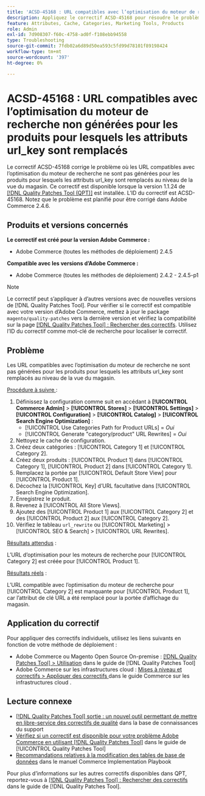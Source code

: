 ```yaml
---
title: 'ACSD-45168 : URL compatibles avec l’optimisation du moteur de recherche non générées pour les produits pour lesquels les attributs url_key sont remplacés'
description: Appliquez le correctif ACSD-45168 pour résoudre le problème d’Adobe Commerce en raison duquel les URL compatibles avec l’optimisation du moteur de recherche ne sont pas générées pour les produits dont les attributs url_key sont remplacés au niveau de la vue du magasin.
feature: Attributes, Cache, Categories, Marketing Tools, Products
role: Admin
exl-id: 7d908307-f60c-4758-ad0f-f108ebb94558
type: Troubleshooting
source-git-commit: 7fdb02a6d89d50ea593c5fd99d78101f89198424
workflow-type: tm+mt
source-wordcount: '397'
ht-degree: 0%

---
```


# ACSD-45168 : URL compatibles avec l’optimisation du moteur de recherche non générées pour les produits pour lesquels les attributs url_key sont remplacés

Le correctif ACSD-45168 corrige le problème où les URL compatibles avec l’optimisation du moteur de recherche ne sont pas générées pour les produits pour lesquels les attributs url_key sont remplacés au niveau de la vue du magasin. Ce correctif est disponible lorsque la version 1.1.24 de [[!DNL Quality Patches Tool (QPT)]](https://experienceleague.adobe.com/fr/docs/commerce-operations/tools/quality-patches-tool/quality-patches-tool-to-self-serve-quality-patches) est installée. L’ID du correctif est ACSD-45168. Notez que le problème est planifié pour être corrigé dans Adobe Commerce 2.4.6.

## Produits et versions concernés

**Le correctif est créé pour la version Adobe Commerce :**

* Adobe Commerce (toutes les méthodes de déploiement) 2.4.5

**Compatible avec les versions d’Adobe Commerce :**

* Adobe Commerce (toutes les méthodes de déploiement) 2.4.2 - 2.4.5-p1

>[!NOTE]
>
>Le correctif peut s’appliquer à d’autres versions avec de nouvelles versions de [!DNL Quality Patches Tool]. Pour vérifier si le correctif est compatible avec votre version d’Adobe Commerce, mettez à jour le package `magento/quality-patches` vers la dernière version et vérifiez la compatibilité sur la page [[!DNL Quality Patches Tool] : Rechercher des correctifs](https://experienceleague.adobe.com/tools/commerce-quality-patches/index.html?lang=fr). Utilisez l’ID du correctif comme mot-clé de recherche pour localiser le correctif.

## Problème

Les URL compatibles avec l’optimisation du moteur de recherche ne sont pas générées pour les produits pour lesquels les attributs url_key sont remplacés au niveau de la vue du magasin.

<u>Procédure à suivre </u> :

1. Définissez la configuration comme suit en accédant à **[!UICONTROL Commerce Admin]** > **[!UICONTROL Stores]** > **[!UICONTROL Settings]** > **[!UICONTROL Configuration]** > **[!UICONTROL Catalog]** > **[!UICONTROL Search Engine Optimization]** :
   * [!UICONTROL Use Categories Path for Product URLs] = *Oui*
   * [!UICONTROL Generate "category/product" URL Rewrites] = *Oui*
1. Nettoyez le cache de configuration.
1. Créez deux catégories : [!UICONTROL Category 1] et [!UICONTROL Category 2].
1. Créez deux produits : [!UICONTROL Product 1] dans [!UICONTROL Category 1], [!UICONTROL Product 2] dans [!UICONTROL Category 1].
1. Remplacez la portée par [!UICONTROL Default Store View] pour [!UICONTROL Product 1].
1. Décochez la [!UICONTROL Key] d’URL facultative dans [!UICONTROL Search Engine Optimization].
1. Enregistrez le produit.
1. Revenez à [!UICONTROL All Store Views].
1. Ajoutez des [!UICONTROL Product 1] aux [!UICONTROL Category 2] et des [!UICONTROL Product 2] aux [!UICONTROL Category 2].
1. Vérifiez le tableau `url_rewrite` ou [!UICONTROL Marketing] > [!UICONTROL SEO & Search] > [!UICONTROL URL Rewrites].

<u>Résultats attendus</u> :

L’URL d’optimisation pour les moteurs de recherche pour [!UICONTROL Category 2] est créée pour [!UICONTROL Product 1].

<u>Résultats réels</u> :

L’URL compatible avec l’optimisation du moteur de recherche pour [!UICONTROL Category 2] est manquante pour [!UICONTROL Product 1], car l’attribut de clé URL a été remplacé pour la portée d’affichage du magasin.

## Application du correctif

Pour appliquer des correctifs individuels, utilisez les liens suivants en fonction de votre méthode de déploiement :

* Adobe Commerce ou Magento Open Source On-premise : [[!DNL Quality Patches Tool] > Utilisation](/help/tools/quality-patches-tool/usage.md) dans le guide de [!DNL Quality Patches Tool]
* Adobe Commerce sur les infrastructures cloud : [ Mises à niveau et correctifs > Appliquer des correctifs ](https://experienceleague.adobe.com/docs/commerce-cloud-service/user-guide/develop/upgrade/apply-patches.html?lang=fr) dans le guide Commerce sur les infrastructures cloud .

## Lecture connexe

* [[!DNL Quality Patches Tool] sortie : un nouvel outil permettant de mettre en libre-service des correctifs de qualité](https://experienceleague.adobe.com/fr/docs/commerce-operations/tools/quality-patches-tool/quality-patches-tool-to-self-serve-quality-patches) dans la base de connaissances du support
* [Vérifiez si un correctif est disponible pour votre problème Adobe Commerce en utilisant [!DNL Quality Patches Tool]](/help/tools/quality-patches-tool/patches-available-in-qpt/check-patch-for-magento-issue-with-magento-quality-patches.md) dans le guide de [!UICONTROL Quality Patches Tool]
* [Recommandations relatives à la modification des tables de base de données](https://experienceleague.adobe.com/fr/docs/commerce-operations/implementation-playbook/best-practices/development/modifying-core-and-third-party-tables#why-adobe-recommends-avoiding-modifications) dans le manuel Commerce Implementation Playbook

Pour plus d’informations sur les autres correctifs disponibles dans QPT, reportez-vous à [[!DNL Quality Patches Tool] : Rechercher des correctifs](https://experienceleague.adobe.com/tools/commerce-quality-patches/index.html?lang=fr) dans le guide de [!DNL Quality Patches Tool].
